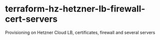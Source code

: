 # terraform-hz-hetzner-lb-firewall-cert-servers
Provisioning on Hetzner Cloud  LB, certificates, firewall and several servers
